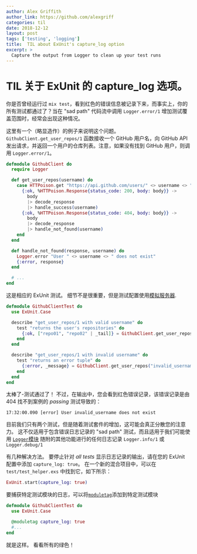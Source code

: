 ```yaml
---
author: Alex Griffith
author_link: https://github.com/alexgriff
categories: til
date: 2018-12-12
layout: post
tags: ['testing', 'logging']
title:  TIL about ExUnit's capture_log option
excerpt: >
  Capture the output from Logger to clean up your test runs
---
```


# TIL 关于 ExUnit 的 capture_log 选项。

你是否曾经运行过 `mix test`，看到红色的错误信息被记录下来，而事实上，你的所有测试都通过了？当在 "sad path" 代码流中调用 `Logger.error/1` 增加测试覆盖范围时，经常会出现这种情况。

这里有一个（略显造作）的例子来说明这个问题。`GithubClient.get_user_repos/1` 函数接收一个 GitHub 用户名，向 GitHub API 发出请求，并返回一个用户的仓库列表。注意，如果没有找到 GitHub 用户，则调用 `Logger.error/1`。

```elixir
defmodule GithubClient do
  require Logger

  def get_user_repos(username) do
    case HTTPoison.get "https://api.github.com/users/" <> username <> "/repos" do
      {:ok, %HTTPoison.Response{status_code: 200, body: body}} ->
        body
        |> decode_response
        |> handle_success(username)
      {:ok, %HTTPoison.Response{status_code: 404, body: body}} ->
        body
        |> decode_response
        |> handle_not_found(username)
    end
  end

  def handle_not_found(response, username) do
    Logger.error "User " <> username <> " does not exist"
    {:error, response}
  end

  # ...
end
```

这是相应的 ExUnit 测试。 细节不是很重要，但是测试配置使用[模拟服务器](https://medium.com/flatiron-labs/rolling-your-own-mock-server-for-testing-in-elixir-2cdb5ccdd1a0).


```elixir
defmodule GithubClientTest do
  use ExUnit.Case

  describe "get_user_repos/1 with valid username" do
    test "returns the user's repositories" do
      {:ok, ["repo01", "repo02" | _tail]} = GithubClient.get_user_repos("valid_username")
    end
  end

  describe "get_user_repos/1 with invalid username" do
    test "returns an error tuple" do
      {:error, _message} = GithubClient.get_user_repos("invalid_username")
    end
  end
end
```

太棒了-测试通过了！ 不过，在输出中，您会看到红色错误记录，该错误记录是由 404 找不到案例的 _passing_ 测试导致的：

`17:32:00.090 [error] User invalid_username does not exist`

目前我们只有两个测试，但是随着测试套件的增加，这可能会真正分散您的注意力。 这不仅适用于包含错误日志记录的 "sad path" 测试，而且适用于我们可能使用 [`Logger`模块](https://hexdocs.pm/logger/Logger.html) 随附的其他功能进行的任何日志记录 `Logger.info/1` 或 `Logger.debug/1`


有几种解决方法。 要停止针对 _all tests_ 显示日志记录的输出，请在您的 ExUnit 配置中添加 `capture_log: true`。 在一个新的混合项目中，可以在 `test/test_helper.exs` 中找到它，如下所示：

```elixir
ExUnit.start(capture_log: true)
```

要捕获特定测试模块的日志，可以将[`moduletag`](https://hexdocs.pm/ex_unit/ExUnit.Case.html#module-module-and-describe-tags)添加到特定测试模块

```elixir
defmodule GithubClientTest do
  use ExUnit.Case

  @moduletag capture_log: true
  #...
end
```

就是这样。 看看所有的绿色！
